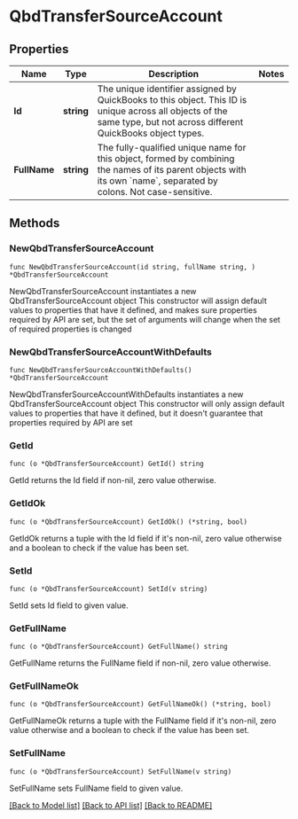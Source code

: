 # QbdTransferSourceAccount

## Properties

Name | Type | Description | Notes
------------ | ------------- | ------------- | -------------
**Id** | **string** | The unique identifier assigned by QuickBooks to this object. This ID is unique across all objects of the same type, but not across different QuickBooks object types. | 
**FullName** | **string** | The fully-qualified unique name for this object, formed by combining the names of its parent objects with its own &#x60;name&#x60;, separated by colons. Not case-sensitive. | 

## Methods

### NewQbdTransferSourceAccount

`func NewQbdTransferSourceAccount(id string, fullName string, ) *QbdTransferSourceAccount`

NewQbdTransferSourceAccount instantiates a new QbdTransferSourceAccount object
This constructor will assign default values to properties that have it defined,
and makes sure properties required by API are set, but the set of arguments
will change when the set of required properties is changed

### NewQbdTransferSourceAccountWithDefaults

`func NewQbdTransferSourceAccountWithDefaults() *QbdTransferSourceAccount`

NewQbdTransferSourceAccountWithDefaults instantiates a new QbdTransferSourceAccount object
This constructor will only assign default values to properties that have it defined,
but it doesn't guarantee that properties required by API are set

### GetId

`func (o *QbdTransferSourceAccount) GetId() string`

GetId returns the Id field if non-nil, zero value otherwise.

### GetIdOk

`func (o *QbdTransferSourceAccount) GetIdOk() (*string, bool)`

GetIdOk returns a tuple with the Id field if it's non-nil, zero value otherwise
and a boolean to check if the value has been set.

### SetId

`func (o *QbdTransferSourceAccount) SetId(v string)`

SetId sets Id field to given value.


### GetFullName

`func (o *QbdTransferSourceAccount) GetFullName() string`

GetFullName returns the FullName field if non-nil, zero value otherwise.

### GetFullNameOk

`func (o *QbdTransferSourceAccount) GetFullNameOk() (*string, bool)`

GetFullNameOk returns a tuple with the FullName field if it's non-nil, zero value otherwise
and a boolean to check if the value has been set.

### SetFullName

`func (o *QbdTransferSourceAccount) SetFullName(v string)`

SetFullName sets FullName field to given value.



[[Back to Model list]](../README.md#documentation-for-models) [[Back to API list]](../README.md#documentation-for-api-endpoints) [[Back to README]](../README.md)


